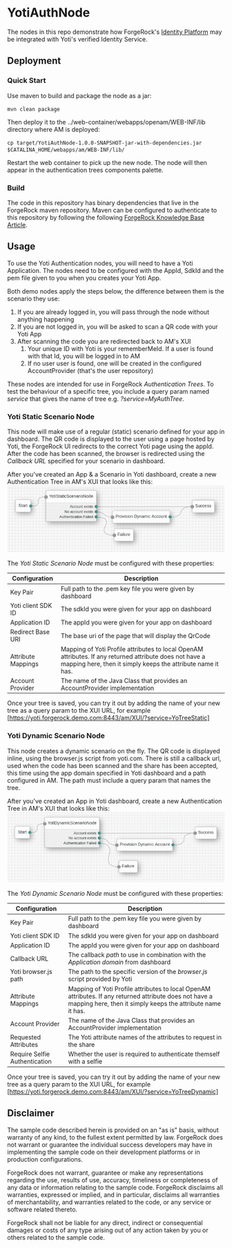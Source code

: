 <!--
 * The contents of this file are subject to the terms of the Common Development and
 * Distribution License (the License). You may not use this file except in compliance with the
 * License.
 *
 * You can obtain a copy of the License at legal/CDDLv1.0.txt. See the License for the
 * specific language governing permission and limitations under the License.
 *
 * When distributing Covered Software, include this CDDL Header Notice in each file and include
 * the License file at legal/CDDLv1.0.txt. If applicable, add the following below the CDDL
 * Header, with the fields enclosed by brackets [] replaced by your own identifying
 * information: "Portions copyright [year] [name of copyright owner]".
 *
 * Copyright ${data.get('yyyy')} ForgeRock AS.
-->
# YotiAuthNode

The nodes in this repo demonstrate how ForgeRock's [Identity Platform][forgerock_platform] may be integrated with Yoti's verified Identity Service.

## Deployment

### Quick Start

Use maven to build and package the node as a jar:
```$bash
mvn clean package
```

Then deploy it to the ../web-container/webapps/openam/WEB-INF/lib directory where AM is deployed:
```$bash
cp target/YotiAuthNode-1.0.0-SNAPSHOT-jar-with-dependencies.jar $CATALINA_HOME/webapps/am/WEB-INF/lib/
```

Restart the web container to pick up the new node.  The node will then appear in the authentication trees components palette.

### Build

The code in this repository has binary dependencies that live in the ForgeRock maven repository. Maven can be configured to authenticate to this repository by following the following [ForgeRock Knowledge Base Article](https://backstage.forgerock.com/knowledge/kb/article/a74096897).

## Usage

To use the Yoti Authentication nodes, you will need to have a Yoti Application.  The nodes need to be configured with the AppId, SdkId and the pem file given to you when you creates your Yoti App.

Both demo nodes apply the steps below, the difference between them is the scenario they use:
1. If you are already logged in, you will pass through the node without anything happening
2. If you are not logged in, you will be asked to scan a QR code with your Yoti App
3. After scanning the code you are redirected back to AM's XUI
    1. Your unique ID with Yoti is your rememberMeId.  If a user is found with that Id, you will be logged in to AM
    2. If no user user is found, one will be created in the configured AccountProvider (that's the user repository) 

These nodes are intended for use in ForgeRock _Authentication Trees_.  To test the behaviour of a specific tree, you include a query param named _service_ that gives the name of tree e.g. _?service=MyAuthTree_. 

### Yoti Static Scenario Node

This node will make use of a regular (static) scenario defined for your app in dashboard.  The QR code is displayed to the user using a page hosted by Yoti, the ForgeRock UI redirects to the correct Yoti page using the appId.  After the code has been scanned, the browser is redirected using the _Callback URL_ specified for your scenario in dashboard.

After you've created an App & a Scenario in Yoti dashboard, create a new Authentication Tree in AM's XUI that looks like this:
![ScreenShot](./YoTreeStaticCanvas.png)

The _Yoti Static Scenario Node_ must be configured with these properties:

| Configuration | Description |
| --- | --- |
| Key Pair | Full path to the .pem key file you were given by dashboard |
| Yoti client SDK ID | The sdkId you were given for your app on dashboard |
| Application ID | The appId you were given for your app on dashboard |
| Redirect Base URI | The base uri of the page that will display the QrCode |
| Attribute Mappings | Mapping of Yoti Profile attributes to local OpenAM attributes.  If any returned attribute does not have a mapping here, then it simply keeps the attribute name it has. |
| Account Provider | The name of the Java Class that provides an AccountProvider implementation | 

Once your tree is saved, you can try it out by adding the name of your new tree as a query param to the XUI URL, for example [https://yoti.forgerock.demo.com:8443/am/XUI/?service=YoTreeStatic]


### Yoti Dynamic Scenario Node

This node creates a dynamic scenario on the fly.  The QR code is displayed inline, using the browser.js script from 
yoti.com.  There is still a callback url, used when the code has been scanned and the share has been accepted, this time using the app domain specified in Yoti dashboard and a path configured in AM. The path must include a query param that names the tree.

After you've created an App in Yoti dashboard, create a new Authentication Tree in AM's XUI that looks like this:
![ScreenShot](./YoTreeDynamicCanvas.png)

The _Yoti Dynamic Scenario Node_ must be configured with these properties:

| Configuration | Description |
| --- | --- |
| Key Pair | Full path to the .pem key file you were given by dashboard |
| Yoti client SDK ID | The sdkId you were given for your app on dashboard |
| Application ID | The appId you were given for your app on dashboard |
| Callback URL | The callback _path_ to use in combination with the _Application domain_ from dashboard |
| Yoti browser.js path | The path to the specific version of the _browser.js_ script provided by Yoti |
| Attribute Mappings | Mapping of Yoti Profile attributes to local OpenAM attributes.  If any returned attribute does not have a mapping here, then it simply keeps the attribute name it has. |
| Account Provider | The name of the Java Class that provides an AccountProvider implementation |
| Requested Attributes | The Yoti attribute names of the attributes to request in the share |
| Require Selfie Authentication | Whether the user is required to authenticate themself with a selfie |

Once your tree is saved, you can try it out by adding the name of your new tree as a query param to the XUI URL, for example [https://yoti.forgerock.demo.com:8443/am/XUI/?service=YoTreeDynamic]


## Disclaimer
        
The sample code described herein is provided on an "as is" basis, without warranty of any kind, to the fullest extent permitted by law. ForgeRock does not warrant or guarantee the individual success developers may have in implementing the sample code on their development platforms or in production configurations.

ForgeRock does not warrant, guarantee or make any representations regarding the use, results of use, accuracy, timeliness or completeness of any data or information relating to the sample code. ForgeRock disclaims all warranties, expressed or implied, and in particular, disclaims all warranties of merchantability, and warranties related to the code, or any service or software related thereto.

ForgeRock shall not be liable for any direct, indirect or consequential damages or costs of any type arising out of any action taken by you or others related to the sample code.

[forgerock_platform]: https://www.forgerock.com/platform/  
